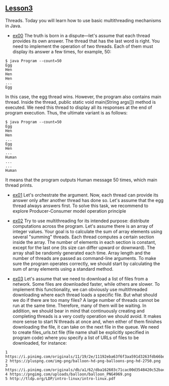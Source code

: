 ## [Lesson3](https://github.com/MaksimovSanan/JavaBootcamp/tree/main/lesson3)
Threads. Today you will learn how to use basic multithreading mechanisms in Java.

- [ex00](https://github.com/MaksimovSanan/JavaBootcamp/tree/main/lesson3/src/ex00) The truth is born in a dispute—let's assume that each thread provides its own answer. The thread that has the last word is right.
  You need to implement the operation of two threads. Each of them must display its answer a few times, for example, 50:
```
$ java Program --count=50
Egg
Hen
Hen
Hen
...
Egg
```
In this case, the egg thread wins. However, the program also contains main thread. Inside the thread,  public static void main(String args[]) method is executed. We need this thread to display all its responses at the end of program execution. Thus, the ultimate variant is as follows:
```
$ java Program --count=50
Egg
Hen
Hen
...
Egg
Hen
...
Human
...
...
Human
```
It means that the program outputs Human message 50 times, which main thread prints.

- [ex01](https://github.com/MaksimovSanan/JavaBootcamp/tree/main/lesson3/src/ex01) Let's orchestrate the argument. Now, each thread can provide its answer only after another thread has done so. Let's assume that the egg thread always answers first. To solve this task, we recommend to explore Producer-Consumer model operation principle

- [ex02](https://github.com/MaksimovSanan/JavaBootcamp/tree/main/lesson3/src/ex02) Try to use multithreading for its intended purpose: distribute computations across the program.
  Let's assume there is an array of integer values. Your goal is to calculate the sum of array elements using several "summing" threads. Each thread computes a certain section inside the array. The number of elements in each section is constant, except for the last one (its size can differ upward or downward).
  The array shall be randomly generated each time. Array length and the number of threads are passed as command-line arguments.
  To make sure the program operates correctly, we should start by calculating the sum of array elements using a standard method.

- [ex03](https://github.com/MaksimovSanan/JavaBootcamp/tree/main/lesson3/src/ex03) Let's assume that we need to download a list of files from a network. Some files are downloaded faster, while others are slower.
  To implement this functionality, we can obviously use multithreaded downloading where each thread loads a specific file. But what should we do if there are too many files? A large number of threads cannot be run at the same time. Therefore, many of them will be waiting.
  In addition, we should bear in mind that continuously creating and completing threads is a very costly operation we should avoid. It makes more sense to start N threads at once and, when either of them finishes downloading the file, it can take on the next file in the queue.
  We need to create files_urls.txt file (file name shall be explicitly specified in program code) where you specify a list of URLs of files to be downloaded, for instance:
```
1 https://i.pinimg.com/originals/11/19/2e/11192eba63f6f3aa591d3263fdb66bd5.jpg
2 https://pluspng.com/img-png/balloon-hd-png-balloons-png-hd-2750.png
3 https://i.pinimg.com/originals/db/a1/62/dba162603c71cac00d3548420c52bac6.png
4 https://pngimg.com/uploads/balloon/balloon_PNG4969.png
5 http://tldp.org/LDP/intro-linux/intro-linux.pdf
```
